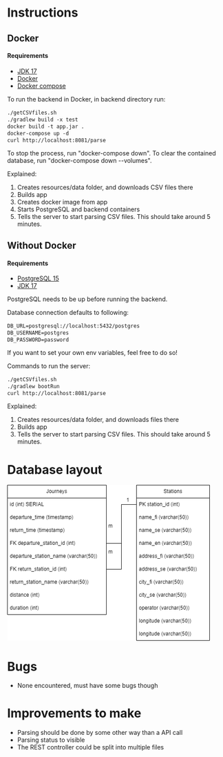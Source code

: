 # Instructions

## Docker

#### Requirements
- [JDK 17](https://www.oracle.com/java/technologies/javase/jdk17-archive-downloads.html)
- [Docker](https://www.docker.com/)
- [Docker compose](https://docs.docker.com/compose/)

To run the backend in Docker, in backend directory run:
```
./getCSVfiles.sh
./gradlew build -x test
docker build -t app.jar .
docker-compose up -d
curl http://localhost:8081/parse
```
To stop the process, run "docker-compose down".
To clear the contained database, run "docker-compose down --volumes".

Explained:
1. Creates resources/data folder, and downloads CSV files there
2. Builds app
3. Creates docker image from app
4. Starts PostgreSQL and backend containers
5. Tells the server to start parsing CSV files. This should take around 5 minutes.

## Without Docker

#### Requirements
- [PostgreSQL 15](https://www.postgresql.org/download/)
- [JDK 17](https://www.oracle.com/java/technologies/javase/jdk17-archive-downloads.html)

PostgreSQL needs to be up before running the backend.

Database connection defaults to following:

```
DB_URL=postgresql://localhost:5432/postgres
DB_USERNAME=postgres
DB_PASSWORD=password
```

If you want to set your own env variables, feel free to do so!

Commands to run the server:
```
./getCSVfiles.sh
./gradlew bootRun
curl http://localhost:8081/parse
```

Explained:
1. Creates resources/data folder, and downloads files there
2. Builds app
5. Tells the server to start parsing CSV files. This should take around 5 minutes.


# Database layout
![dbLayout](../documentation/DatabaseLayout.png)

# Bugs
- None encountered, must have some bugs though

# Improvements to make
- Parsing should be done by some other way than a API call
- Parsing status to visible
- The REST controller could be split into multiple files